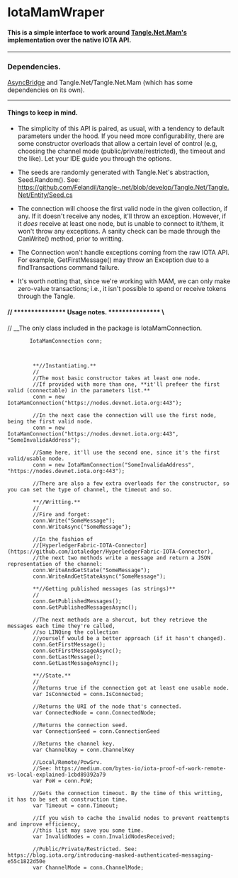 # IotaMamWraper

#### This is a simple interface to work around [Tangle.Net.Mam's](https://github.com/Felandil/tangle-.net) implementation over the native IOTA API.



---

### Dependencies.

[AsyncBridge](https://github.com/tejacques/AsyncBridge) and Tangle.Net/Tangle.Net.Mam (which has some dependencies on its own).

---
#### Things to keep in mind.

* The simplicity of this API is paired, as usual, with a tendency to default parameters under the hood. 
If you need more configurability, there are some constructor overloads that allow a certain level of control (e.g, choosing the channel mode (public/private/restricted), the timeout and the like). Let your IDE guide you through the options.

* The seeds are randomly generated with Tangle.Net's abstraction, Seed.Random().
See: https://github.com/Felandil/tangle-.net/blob/develop/Tangle.Net/Tangle.Net/Entity/Seed.cs

* The connection will choose the first valid node in the given collection, if any.
If it doesn't receive any nodes, it'll throw an exception. However, if it _does_ receive at least one node, but is unable to connect to it/them, it won't throw any exceptions. A sanity check can be made through the CanWrite() method, prior to writting.

* The Connection won't handle exceptions coming from the raw IOTA API. For example, GetFirstMessage() may throw an Exception due to a findTransactions command failure.

* It's worth notting that, since we're working with MAM, we can only make zero-value transactions; i.e., it isn't possible to spend or receive tokens through the Tangle.




####            // *************** Usage notes. *************** \\

// __The only class included in the package is IotaMamConnection.

           IotaMamConnection conn;



            **//Instantiating.**
            //
            //The most basic constructor takes at least one node. 
            //If provided with more than one, **it'll prefeer the first valid (connectable) in the parameters list.**
            conn = new IotaMamConnection("https://nodes.devnet.iota.org:443");

            //In the next case the connection will use the first node, being the first valid node.
            conn = new IotaMamConnection("https://nodes.devnet.iota.org:443", "SomeInvalidaAddress");

            //Same here, it'll use the second one, since it's the first valid/usable node.
            conn = new IotaMamConnection("SomeInvalidaAddress", "https://nodes.devnet.iota.org:443");

            //There are also a few extra overloads for the constructor, so you can set the type of channel, the timeout and so.

            **//Writting.**
            //
            //Fire and forget:
            conn.Write("SomeMessage");
            conn.WriteAsync("SomeMessage");
            
            //In the fashion of 
            //[HyperledgerFabric-IOTA-Connector](https://github.com/iotaledger/HyperledgerFabric-IOTA-Connector),
            //the next two methods write a message and return a JSON representation of the channel:
            conn.WriteAndGetState("SomeMessage");
            conn.WriteAndGetStateAsync("SomeMessage");

            **//Getting published messages (as strings)**
            //
            conn.GetPublishedMessages();
            conn.GetPublishedMessagesAsync();
            
            //The next methods are a shorcut, but they retrieve the messages each time they're called,
            //so LINQing the collection
            //yourself would be a better approach (if it hasn't changed).
            conn.GetFirstMessage();
            conn.GetFirstMessageAsync();
            conn.GetLastMessage();
            conn.GetLastMessageAsync();

            **//State.**
            //
            //Returns true if the connection got at least one usable node.
            var IsConnected = conn.IsConnected;

            //Returns the URI of the node that's connected.
            var ConnectedNode = conn.ConnectedNode;
            
            //Returns the connection seed.
            var ConnectionSeed = conn.ConnectionSeed

            //Returns the channel key.
            var ChannelKey = conn.ChannelKey

            //Local/Remote/PowSrv. 
            //See: https://medium.com/bytes-io/iota-proof-of-work-remote-vs-local-explained-1cbd89392a79
            var PoW = conn.PoW;

            //Gets the connection timeout. By the time of this writting, it has to be set at construction time.
            var Timeout = conn.Timeout;

            //If you wish to cache the invalid nodes to prevent reattempts and improve efficiency,
            //this list may save you some time.
            var InvalidNodes = conn.InvalidNodesReceived;

            //Public/Private/Restricted. See: https://blog.iota.org/introducing-masked-authenticated-messaging-e55c1822d50e
            var ChannelMode = conn.ChannelMode;
